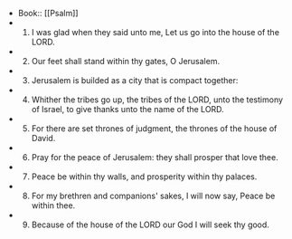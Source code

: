 - Book:: [[Psalm]]
- 1. I was glad when they said unto me, Let us go into the house of the LORD.
- 2. Our feet shall stand within thy gates, O Jerusalem.
- 3. Jerusalem is builded as a city that is compact together:
- 4. Whither the tribes go up, the tribes of the LORD, unto the testimony of Israel, to give thanks unto the name of the LORD.
- 5. For there are set thrones of judgment, the thrones of the house of David.
- 6. Pray for the peace of Jerusalem: they shall prosper that love thee.
- 7. Peace be within thy walls, and prosperity within thy palaces.
- 8. For my brethren and companions' sakes, I will now say, Peace be within thee.
- 9. Because of the house of the LORD our God I will seek thy good.
